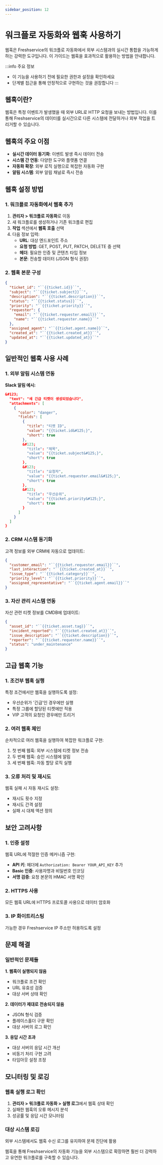 ```yaml
---
sidebar_position: 12
---
```


# 워크플로 자동화와 웹훅 사용하기

웹훅은 Freshservice의 워크플로 자동화에서 외부 시스템과의 실시간 통합을 가능하게 하는 강력한 도구입니다. 이 가이드는 웹훅을 효과적으로 활용하는 방법을 안내합니다.

:::info 주요 정보
- 이 기능을 사용하기 전에 필요한 권한과 설정을 확인하세요
- 단계별 접근을 통해 안정적으로 구현하는 것을 권장합니다
:::


## 웹훅이란?

웹훅은 특정 이벤트가 발생했을 때 외부 URL로 HTTP 요청을 보내는 방법입니다. 이를 통해 Freshservice의 데이터를 실시간으로 다른 시스템에 전달하거나 외부 작업을 트리거할 수 있습니다.

## 웹훅의 주요 이점

- **실시간 데이터 동기화**: 이벤트 발생 즉시 데이터 전송
- **시스템 간 연동**: 다양한 도구와 플랫폼 연결
- **자동화 확장**: 외부 로직 실행으로 복잡한 자동화 구현
- **알림 시스템**: 외부 알림 채널로 즉시 전송

## 웹훅 설정 방법

### 1. 워크플로 자동화에서 웹훅 추가

1. **관리자 &gt; 워크플로 자동화**로 이동
2. 새 워크플로를 생성하거나 기존 워크플로 편집
3. **작업** 섹션에서 **웹훅 호출** 선택
4. 다음 정보 입력:
   - **URL**: 대상 엔드포인트 주소
   - **요청 방법**: GET, POST, PUT, PATCH, DELETE 중 선택
   - **헤더**: 필요한 인증 및 콘텐츠 타입 정보
   - **본문**: 전송할 데이터 (JSON 형식 권장)

### 2. 웹훅 본문 구성

```json
{
  "ticket_id": "``{{ticket.id}}``",
  "subject": "``{{ticket.subject}}``",
  "description": "``{{ticket.description}}``",
  "status": "``{{ticket.status}}``",
  "priority": "``{{ticket.priority}}``",
  "requester": {
    "email": "``{{ticket.requester.email}}``",
    "name": "``{{ticket.requester.name}}``"
  },
  "assigned_agent": "``{{ticket.agent.name}}``",
  "created_at": "``{{ticket.created_at}}``",
  "updated_at": "``{{ticket.updated_at}}``"
}
```

## 일반적인 웹훅 사용 사례

### 1. 외부 알림 시스템 연동

**Slack 알림 예시:**
```json
&#123;
  "text": "새 긴급 티켓이 생성되었습니다",
  "attachments": [
    {
      "color": "danger",
      "fields": [
        {
          "title": "티켓 ID",
          "value": "{{ticket.id&#125;}",
          "short": true
        },
        &#123;
          "title": "제목",
          "value": "{{ticket.subject&#125;}",
          "short": true
        },
        &#123;
          "title": "요청자",
          "value": "{{ticket.requester.email&#125;}",
          "short": true
        },
        &#123;
          "title": "우선순위",
          "value": "{{ticket.priority&#125;}",
          "short": true
        }
      ]
    }
  ]
}
```

### 2. CRM 시스템 동기화

고객 정보를 외부 CRM에 자동으로 업데이트:

```json
{
  "customer_email": "``{{ticket.requester.email}}``",
  "last_interaction": "``{{ticket.created_at}}``",
  "issue_type": "``{{ticket.category}}``",
  "priority_level": "``{{ticket.priority}}``",
  "assigned_representative": "``{{ticket.agent.email}}``"
}
```

### 3. 자산 관리 시스템 연동

자산 관련 티켓 정보를 CMDB에 업데이트:

```json
{
  "asset_id": "``{{ticket.asset.tag}}``",
  "incident_reported": "``{{ticket.created_at}}``",
  "issue_description": "``{{ticket.description}}``",
  "reporter": "``{{ticket.requester.name}}``",
  "status": "under_maintenance"
}
```

## 고급 웹훅 기능

### 1. 조건부 웹훅 실행

특정 조건에서만 웹훅을 실행하도록 설정:

- 우선순위가 '긴급'인 경우에만 실행
- 특정 그룹에 할당된 티켓에만 적용
- VIP 고객의 요청인 경우에만 트리거

### 2. 여러 웹훅 체인

순차적으로 여러 웹훅을 실행하여 복잡한 워크플로 구현:

1. 첫 번째 웹훅: 외부 시스템에 티켓 정보 전송
2. 두 번째 웹훅: 승인 시스템에 알림
3. 세 번째 웹훅: 자동 할당 로직 실행

### 3. 오류 처리 및 재시도

웹훅 실패 시 자동 재시도 설정:

- 재시도 횟수 지정
- 재시도 간격 설정
- 실패 시 대체 액션 정의

## 보안 고려사항

### 1. 인증 설정

웹훅 URL에 적절한 인증 메커니즘 구현:

- **API 키**: 헤더에 `Authorization: Bearer YOUR_API_KEY` 추가
- **Basic 인증**: 사용자명과 비밀번호 인코딩
- **서명 검증**: 요청 본문의 HMAC 서명 확인

### 2. HTTPS 사용

모든 웹훅 URL에 HTTPS 프로토콜 사용으로 데이터 암호화

### 3. IP 화이트리스팅

가능한 경우 Freshservice IP 주소만 허용하도록 설정

## 문제 해결

### 일반적인 문제들

**1. 웹훅이 실행되지 않음**
- 워크플로 조건 확인
- URL 유효성 검증
- 대상 서버 상태 확인

**2. 데이터가 제대로 전송되지 않음**
- JSON 형식 검증
- 플레이스홀더 구문 확인
- 대상 서버의 로그 확인

**3. 응답 시간 초과**
- 대상 서버의 응답 시간 개선
- 비동기 처리 구현 고려
- 타임아웃 설정 조정

## 모니터링 및 로깅

### 웹훅 실행 로그 확인

1. **관리자 &gt; 워크플로 자동화 &gt; 실행 로그**에서 웹훅 상태 확인
2. 실패한 웹훅의 오류 메시지 분석
3. 성공률 및 응답 시간 모니터링

### 대상 시스템 로깅

외부 시스템에서도 웹훅 수신 로그를 유지하여 문제 진단에 활용

웹훅을 통해 Freshservice의 자동화 기능을 외부 시스템으로 확장하면 훨씬 더 강력하고 유연한 워크플로를 구축할 수 있습니다.
